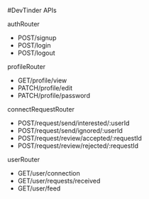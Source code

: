 #DevTinder APIs

authRouter

- POST/signup
- POST/login
- POST/logout

profileRouter

- GET/profile/view
- PATCH/profile/edit
- PATCH/profile/password

connectRequestRouter

- POST/request/send/interested/:userId
- POST/request/send/ignored/:userId
- POST/request/review/accepted/:requestId
- POST/request/review/rejected/:requestId

userRouter

- GET/user/connection
- GET/user/requests/received
- GET/user/feed
